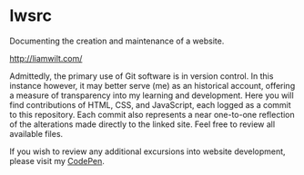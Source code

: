 # lwsrc
Documenting the creation and maintenance of a website.

http://liamwilt.com/

Admittedly, the primary use of Git software is in version control. In this instance however, it may better serve (me) as an historical account, offering a measure of transparency into my learning and development. Here you will find contributions of HTML, CSS, and JavaScript, each logged as a commit to this repository. Each commit also represents a near one-to-one reflection of the alterations made directly to the linked site. Feel free to review all available files.

If you wish to review any additional excursions into website development, please visit my [CodePen](http://codepen.io/liamwilt/).
